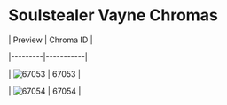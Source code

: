 # Soulstealer Vayne Chromas


| Preview | Chroma ID |

|---------|-----------|

| ![67053](https://raw.communitydragon.org/latest/plugins/rcp-be-lol-game-data/global/default/v1/champion-chroma-images/67/67053.png) | 67053 |

| ![67054](https://raw.communitydragon.org/latest/plugins/rcp-be-lol-game-data/global/default/v1/champion-chroma-images/67/67054.png) | 67054 |